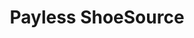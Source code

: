 ---
title: "Payless ShoeSource"
url: /santo-domingo/payless-shoesource-galeria-360/
shop: zapatos
---